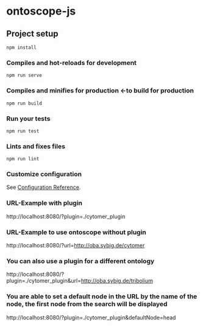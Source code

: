 # ontoscope-js

## Project setup
```
npm install
```

### Compiles and hot-reloads for development
```
npm run serve
```

### Compiles and minifies for production <-to build for production
```
npm run build
```

### Run your tests
```
npm run test
```

### Lints and fixes files
```
npm run lint
```

### Customize configuration
See [Configuration Reference](https://cli.vuejs.org/config/).

### URL-Example with plugin

http://localhost:8080/?plugin=./cytomer_plugin

### URL-Example to use ontoscope without plugin

http://localhost:8080/?url=http://oba.sybig.de/cytomer

### You can also use a plugin for a different ontology

http://localhost:8080/?plugin=./cytomer_plugin&url=http://oba.sybig.de/tribolium

### You are able to set a default node in the URL by the name of the node, the first node from the search will be displayed

http://localhost:8080/?plugin=./cytomer_plugin&defaultNode=head